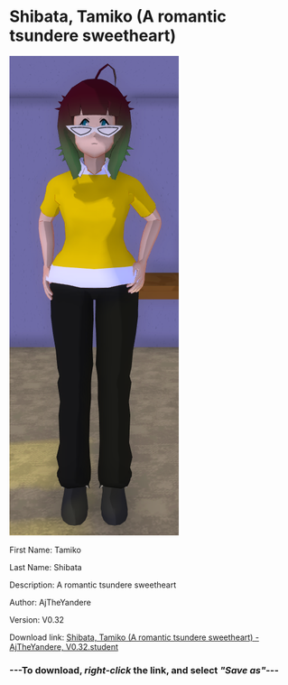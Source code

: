 # Shibata, Tamiko (A romantic tsundere sweetheart)

<img src = "https://raw.githubusercontent.com/Arbiter1223/Daigaku-Gurashi-Custom-Students/master/Students/Files/Shibata%2C%20Tamiko%20(A%20romantic%20tsundere%20sweetheart).png">

First Name: Tamiko

Last Name: Shibata

Description: A romantic tsundere sweetheart

Author: AjTheYandere

Version: V0.32

Download link: <a href="https://raw.githubusercontent.com/Arbiter1223/Daigaku-Gurashi-Custom-Students/master/Students/Files/Shibata%2C%20Tamiko%20(A%20romantic%20tsundere%20sweetheart)%20-%20AjTheYandere%2C%20V0.32.student">Shibata, Tamiko (A romantic tsundere sweetheart) - AjTheYandere, V0.32.student</a>

### ---**To download, _right-click_ the link, and select _"Save as"_**---
